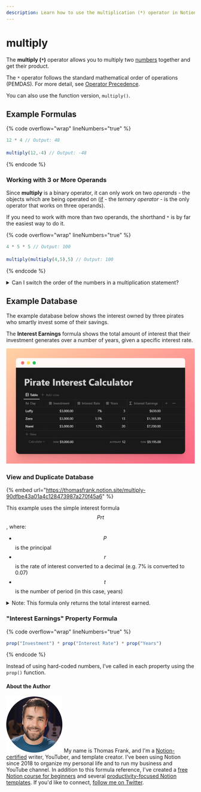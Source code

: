 ```yaml
---
description: Learn how to use the multiplication (*) operator in Notion formulas.
---
```


# multiply

The **multiply (`*`)** operator allows you to multiply two [numbers](../../formula-basics/data-types/number.md) together and get their product.

The `*` operator follows the standard mathematical order of operations (PEMDAS). For more detail, see [Operator Precedence](../../reference/operator-precedence-and-associativity.md).

You can also use the function version, `multiply()`.

## Example Formulas

{% code overflow="wrap" lineNumbers="true" %}
```jsx
12 * 4 // Output: 48

multiply(12,-4) // Output: -48
```
{% endcode %}

### Working with 3 or More Operands

Since **multiply** is a binary operator, it can only work on two _operands -_ the objects which are being operated on ([if](if.md) - the _ternary operator -_ is the only operator that works on three operands).

If you need to work with more than two operands, the shorthand `*` is by far the easiest way to do it.

{% code overflow="wrap" lineNumbers="true" %}
```jsx
4 * 5 * 5 // Output: 100

multiply(multiply(4,5),5) // Output: 100
```
{% endcode %}

<details>

<summary>Can I switch the order of the numbers in a multiplication statement?</summary>

Yes! Remember that the [commutative property of multiplication](https://www.khanacademy.org/math/cc-sixth-grade-math/cc-6th-factors-and-multiples/properties-of-numbers/a/properties-of-multiplication) states that the factors in a multiplication problem can be switched around without changing the final product.

</details>

## Example Database

The example database below shows the interest owned by three pirates who smartly invest some of their savings.&#x20;

The **Interest Earnings** formula shows the total amount of interest that their investment generates over a number of years, given a specific interest rate.

![](<../../.gitbook/assets/Interest Calculator.png>)

### View and Duplicate Database

{% embed url="https://thomasfrank.notion.site/multiply-90dfbe43a01a4c128473987a270f45a6" %}

This example uses the simple interest formula $$Prt$$, where:

* $$P$$ is the principal
* $$r$$ is the rate of interest converted to a decimal (e.g. 7% is converted to 0.07)
* $$t$$ is the number of period (in this case, years)

<details>

<summary>Note: This formula only returns the total interest earned.</summary>

To get a final balance (principal + simple interest), you’d use the formula $$A=P(1+rt)$$.

See that example at the [Simple Interest Calculator](broken-reference) database, or learn more with this [Calculator Soup calculator](https://www.calculatorsoup.com/calculators/financial/simple-interest-plus-principal-calculator.php).

</details>

### "Interest Earnings" Property Formula

{% code overflow="wrap" lineNumbers="true" %}
```jsx
prop("Investment") * prop("Interest Rate") * prop("Years")
```
{% endcode %}

Instead of using hard-coded numbers, I’ve called in each property using the `prop()` function.

#### About the Author

<img src="../../.gitbook/assets/Notion Fundamentals with Thomas Frank - Avatar 2021 compressed (1).png" alt="" data-size="line"> My name is Thomas Frank, and I'm a [Notion-certified](https://www.credly.com/badges/95fae13a-17bf-4b4a-a3d2-d58c8a3e6a2a/public\_url) writer, YouTuber, and template creator. I've been using Notion since 2018 to organize my personal life and to run my business and YouTube channel. In addition to this formula reference, I've created a [free Notion course for beginners](https://thomasjfrank.com/fundamentals/) and several [productivity-focused Notion templates](https://thomasjfrank.com/templates/). If you'd like to connect, [follow me on Twitter](https://twitter.com/TomFrankly).
